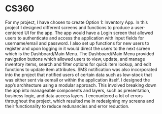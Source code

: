 # CS360
For my project, I have chosen to create Option 1: Inventory App. In this project I designed different screens and functions to produce a user-centered UI for the app. The app would have a Login screen that allowed users to authenticate and access the application with input fields for username/email and password. I also set up functions for new users to register and upon logging in it would direct the users to the next screen which is the Dashboard/Main Menu. The Dashboard/Main Menu provided navigation buttons which allowed users to view, update, and manage inventory items, search and filter options for quick item lookup, and edit functions to update item attributes. SMS notification was also incorporated into the project that notified users of certain data such as low-stock that was either sent via eemail or within the application itself. I designed the app’s architecture using a modular approach. This involved breaking down the app into manageable components and layers, such as presentation, business logic, and data access layers. I encountered a lot of errors throughout the project, which resulted me in redesigning my screens and their functionality to reduce redunancies and error reduction. 
